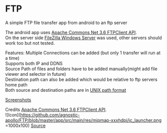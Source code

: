 # FTP
A simple FTP file transfer app from android to an ftp server

The android app uses [Apache Commons Net 3.6 FTPClient API](https://commons.apache.org/proper/commons-net/apidocs/org/apache/commons/net/ftp/FTPClient.html).  
On the server side [FileZilla Windows Server](https://filezilla-project.org/) was used, other servers should work too but not tested.  
  
Features:
Multiple Connections can be added (but only 1 transfer will run at a time)  
Supports both IP and DDNS  
Source Path of files and folders have to be added manually(might add file viewer and selector in future)  
Destination path can also be added which would be relative to ftp servers home path  
Both source and destination paths are in [UNIX path format](https://en.wikipedia.org/wiki/Path_(computing)#Unix_style)  

[Screenshots](https://github.com/agnostic-apollo/FTP/tree/master/screenshots)  

Credits
 [Apache Commons Net 3.6 FTPClient API](https://commons.apache.org/proper/commons-net/apidocs/org/apache/commons/net/ftp/FTPClient.html).  
![Icon](https://github.com/agnostic-apollo/FTP/blob/master/app/src/main/res/mipmap-xxxhdpi/ic_launcher.png =1000x100) [Source](http://www.egermeier.com/wp-content/uploads/2014/06/git-ftp-icon-150x150.png)   
